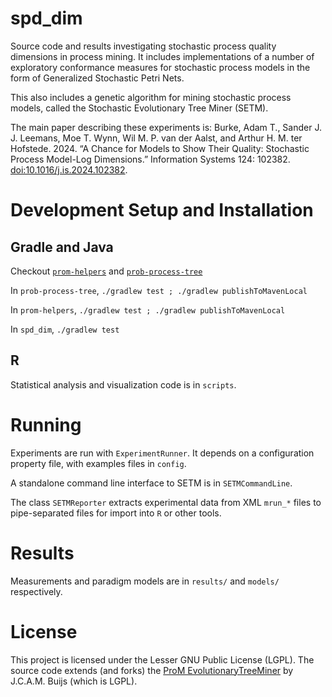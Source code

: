 # spd\_dim

Source code and results investigating stochastic process quality dimensions in process mining. It includes implementations of a number of exploratory conformance measures for stochastic process models in the form of Generalized Stochastic Petri Nets. 

This also includes a genetic algorithm for mining stochastic process models, called the Stochastic Evolutionary Tree Miner (SETM). 

The main paper describing these experiments is: Burke, Adam T., Sander J. J. Leemans, Moe T. Wynn, Wil M. P. van der Aalst, and Arthur H. M. ter Hofstede. 2024. “A Chance for Models to Show Their Quality: Stochastic Process Model-Log Dimensions.” Information Systems 124: 102382. [doi:10.1016/j.is.2024.102382](https://doi.org/10.1016/j.is.2024.102382).

# Development Setup and Installation

## Gradle and Java

Checkout [`prom-helpers`](https://github.com/adamburkegh/prom-helpers) and [`prob-process-tree`](https://github.com/adamburkegh/prob-process-tree)

In `prob-process-tree`, `./gradlew test ; ./gradlew publishToMavenLocal`

In `prom-helpers`, `./gradlew test ; ./gradlew publishToMavenLocal`

In `spd_dim`, `./gradlew test`

## R 

Statistical analysis and visualization code is in `scripts`.

# Running

Experiments are run with `ExperimentRunner`. It depends on a configuration property file, with examples files in `config`.

A standalone command line interface to SETM is in `SETMCommandLine`.

The class `SETMReporter` extracts experimental data from XML `mrun_*` files to pipe-separated files for import into `R` or other tools.

# Results

Measurements and paradigm models are in `results/` and `models/` respectively.


# License

This project is licensed under the Lesser GNU Public License (LGPL). The source code extends (and forks) the [ProM EvolutionaryTreeMiner](https://svn.win.tue.nl/repos/prom/Packages/EvolutionaryTreeMiner/Trunk) by J.C.A.M. Buijs (which is LGPL). 

